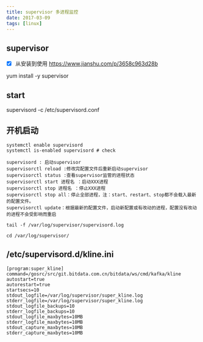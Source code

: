```yaml
---
title: supervisor 多进程监控
date: 2017-03-09
tags: [linux]
---
```


## supervisor

- [x] 从安装到使用 https://www.jianshu.com/p/3658c963d28b

yum install -y supervisor

## start
supervisord -c /etc/supervisord.conf

## 开机启动

```shell
systemctl enable supervisord
systemctl is-enabled supervisord # check

supervisord : 启动supervisor
supervisorctl reload :修改完配置文件后重新启动supervisor
supervisorctl status :查看supervisor监管的进程状态
supervisorctl start 进程名 ：启动XXX进程
supervisorctl stop 进程名 ：停止XXX进程
supervisorctl stop all：停止全部进程，注：start、restart、stop都不会载入最新的配置文件。
supervisorctl update：根据最新的配置文件，启动新配置或有改动的进程，配置没有改动的进程不会受影响而重启

tail -f /var/log/supervisor/supervisord.log

cd /var/log/supervisor/
```

## /etc/supervisord.d/kline.ini

```text
[program:super_kline]
command=/gosrc/src/git.bitdata.com.cn/bitdata/ws/cmd/kafka/kline
autostart=true
autorestart=true
startsecs=10
stdout_logfile=/var/log/supervisor/super_kline.log
stderr_logfile=/var/log/supervisor/super_kline.log
stdout_logfile_backups=10
stderr_logfile_backups=10
stdout_logfile_maxbytes=10MB
stderr_logfile_maxbytes=10MB
stdout_capture_maxbytes=10MB
stderr_capture_maxbytes=10MB
```
